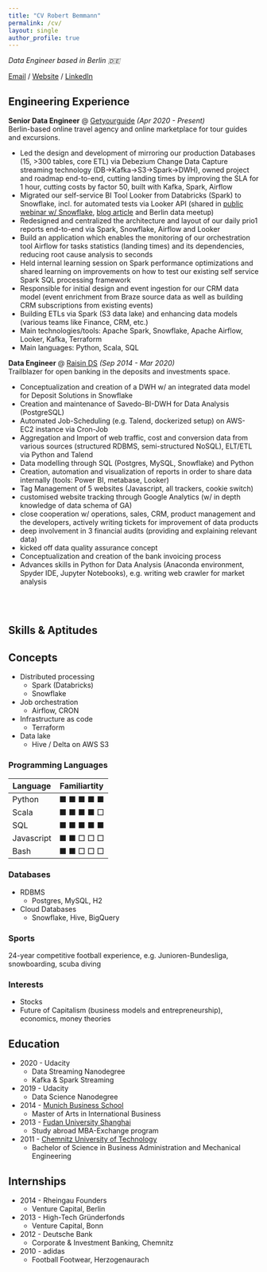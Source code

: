 ```yaml
---
title: "CV Robert Bemmann"
permalink: /cv/
layout: single
author_profile: true
---
```


_Data Engineer based in Berlin 🇩🇪_ <br>

[Email](mailto:bemmann.data@gmail.com) / [Website](https://robertbemmann.github.io/pensieve/) / [LinkedIn](https://www.linkedin.com/in/robert-bemmann/)

## Engineering Experience

**Senior Data Engineer** @ [Getyourguide](https://www.getyourguide.com/) _(Apr 2020 - Present)_ <br>
Berlin-based online travel agency and online marketplace for tour guides and excursions.
  - Led the design and development of mirroring our production Databases (15, >300 tables, core ETL) via Debezium Change Data Capture streaming technology (DB->Kafka->S3->Spark->DWH), owned project and roadmap end-to-end, cutting landing times by improving the SLA for 1 hour, cutting costs by factor 50, built with Kafka, Spark, Airflow
  - Migrated our self-service BI Tool Looker from Databricks (Spark) to Snowflake, incl. for automated tests via Looker API (shared in [public webinar w/ Snowflake](https://resources.snowflake.com/customer-stories/getyourguide-turning-travel-dreams-into-reality-with-snowflake), [blog article](https://medium.com/tech-getyourguide/migrating-our-self-service-bi-tool-looker-from-hive-apache-spark-to-snowflake-492441bca934) and Berlin data meetup)
  - Redesigned and centralized the architecture and layout of our daily prio1 reports end-to-end via Spark, Snowflake, Airflow and Looker
  - Build an application which enables the monitoring of our orchestration tool Airflow for tasks statistics (landing times) and its dependencies, reducing root cause analysis to seconds
  - Held internal learning session on Spark performance optimizations and shared learning on improvements on how to test our existing self service Spark SQL processing framework
  - Responsible for initial design and event ingestion for our CRM data model (event enrichment from Braze source data as well as building CRM subscriptions from existing events)
  - Building ETLs via Spark (S3 data lake) and enhancing data models (various teams like Finance, CRM, etc.)
  - Main technologies/tools: Apache Spark, Snowflake, Apache Airflow, Looker, Kafka, Terraform
  - Main languages: Python, Scala, SQL

**Data Engineer** @ [Raisin DS](https://www.raisin.com/en/about-raisin/) _(Sep 2014 - Mar 2020)_ <br>
Trailblazer for open banking in the deposits and investments space.
  - Conceptualization and creation of a DWH w/ an integrated data model for Deposit Solutions in Snowflake
  - Creation and maintenance of Savedo-BI-DWH for Data Analysis (PostgreSQL)
  - Automated Job-Scheduling (e.g. Talend, dockerized setup) on AWS-EC2 instance via Cron-Job
  - Aggregation and Import of web traffic, cost and conversion data from various sources (structured RDBMS, semi-structured NoSQL), ELT/ETL via Python and Talend
  - Data modelling through SQL (Postgres, MySQL, Snowflake) and Python
  - Creation, automation and visualization of reports in order to share data internally (tools: Power BI, metabase, Looker)
  - Tag Management of 5 websites (Javascript, all trackers, cookie switch)
  - customised website tracking through Google Analytics (w/ in depth knowledge of data schema of GA)
  - close cooperation w/ operations, sales, CRM, product management and the developers, actively writing tickets for improvement of data products
  - deep involvement in 3 financial audits (providing and explaining relevant data)
  - kicked off data quality assurance concept
  - Conceptualization and creation of the bank invoicing process
  - Advances skills in Python for Data Analysis (Anaconda environment, Spyder IDE, Jupyter Notebooks), e.g. writing web crawler for market analysis


<br><br>

## Skills & Aptitudes
## Concepts
* Distributed processing
  * Spark (Databricks)
  * Snowflake
* Job orchestration
  * Airflow, CRON
* Infrastructure as code
  * Terraform
* Data lake 
  * Hive / Delta on AWS S3

### Programming Languages
| Language    | Familiartity  |
|-------------|---------------|
| Python      | ■ ■ ■ ■ ■     |
| Scala       | ■ ■ ■ ■ □     |
| SQL         | ■ ■ ■ ■ ■     |
| Javascript  | ■ ■ □ □ □     |
| Bash        | ■ ■ □ □ □     |

### Databases
* RDBMS
  * Postgres, MySQL, H2
* Cloud Databases 
  * Snowflake, Hive, BigQuery

### Sports
24-year competitive football experience, e.g. Junioren-Bundesliga, snowboarding, scuba diving

### Interests
* Stocks
* Future of Capitalism (business models and entrepreneurship), economics, money theories

## Education
* 2020 - Udacity
  * Data Streaming Nanodegree
  * Kafka & Spark Streaming
* 2019 - Udacity
  * Data Science Nanodegree
* 2014 - [Munich Business School](https://www.munich-business-school.de/)
  * Master of Arts in International Business
* 2013 - [Fudan University Shanghai](https://www.fudan.edu.cn/en/)
  * Study abroad MBA-Exchange program 
* 2011 - [Chemnitz University of Technology](https://www.tu-chemnitz.de/index.html)
  * Bachelor of Science in Business Administration and Mechanical Engineering


## Internships
* 2014 - Rheingau Founders
  * Venture Capital, Berlin
* 2013 - High-Tech Gründerfonds
  * Venture Capital, Bonn
* 2012 - Deutsche Bank
  * Corporate & Investment Banking, Chemnitz
* 2010 - adidas 
  * Football Footwear, Herzogenaurach
